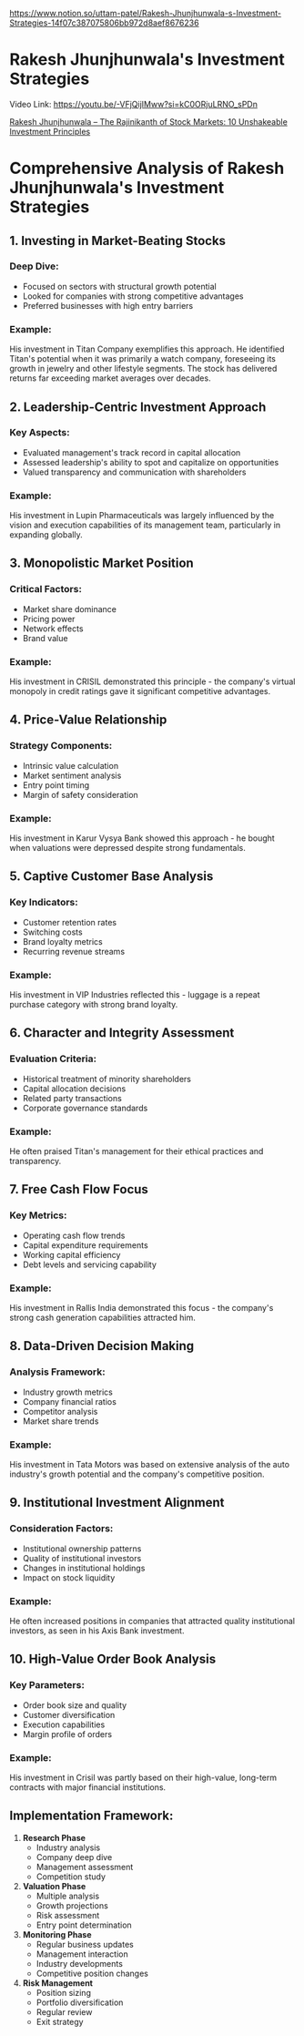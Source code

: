 https://www.notion.so/uttam-patel/Rakesh-Jhunjhunwala-s-Investment-Strategies-14f07c387075806bb972d8aef8676236

# Rakesh Jhunjhunwala's Investment Strategies

Video Link: https://youtu.be/-VFjQijIMww?si=kC0ORjuLRNO_sPDn

[Rakesh Jhunjhunwala – The Rajinikanth of Stock Markets: 10 Unshakeable Investment Principles](https://www.linkedin.com/pulse/rakesh-jhunjhunwala-rajinikanth-stock-markets-10-dr-vivek-bindra-wrcic/)

# Comprehensive Analysis of Rakesh Jhunjhunwala's Investment Strategies

## 1. Investing in Market-Beating Stocks

### Deep Dive:

- Focused on sectors with structural growth potential
- Looked for companies with strong competitive advantages
- Preferred businesses with high entry barriers

### Example:

His investment in Titan Company exemplifies this approach. He identified Titan's potential when it was primarily a watch company, foreseeing its growth in jewelry and other lifestyle segments. The stock has delivered returns far exceeding market averages over decades.

## 2. Leadership-Centric Investment Approach

### Key Aspects:

- Evaluated management's track record in capital allocation
- Assessed leadership's ability to spot and capitalize on opportunities
- Valued transparency and communication with shareholders

### Example:

His investment in Lupin Pharmaceuticals was largely influenced by the vision and execution capabilities of its management team, particularly in expanding globally.

## 3. Monopolistic Market Position

### Critical Factors:

- Market share dominance
- Pricing power
- Network effects
- Brand value

### Example:

His investment in CRISIL demonstrated this principle - the company's virtual monopoly in credit ratings gave it significant competitive advantages.

## 4. Price-Value Relationship

### Strategy Components:

- Intrinsic value calculation
- Market sentiment analysis
- Entry point timing
- Margin of safety consideration

### Example:

His investment in Karur Vysya Bank showed this approach - he bought when valuations were depressed despite strong fundamentals.

## 5. Captive Customer Base Analysis

### Key Indicators:

- Customer retention rates
- Switching costs
- Brand loyalty metrics
- Recurring revenue streams

### Example:

His investment in VIP Industries reflected this - luggage is a repeat purchase category with strong brand loyalty.

## 6. Character and Integrity Assessment

### Evaluation Criteria:

- Historical treatment of minority shareholders
- Capital allocation decisions
- Related party transactions
- Corporate governance standards

### Example:

He often praised Titan's management for their ethical practices and transparency.

## 7. Free Cash Flow Focus

### Key Metrics:

- Operating cash flow trends
- Capital expenditure requirements
- Working capital efficiency
- Debt levels and servicing capability

### Example:

His investment in Rallis India demonstrated this focus - the company's strong cash generation capabilities attracted him.

## 8. Data-Driven Decision Making

### Analysis Framework:

- Industry growth metrics
- Company financial ratios
- Competitor analysis
- Market share trends

### Example:

His investment in Tata Motors was based on extensive analysis of the auto industry's growth potential and the company's competitive position.

## 9. Institutional Investment Alignment

### Consideration Factors:

- Institutional ownership patterns
- Quality of institutional investors
- Changes in institutional holdings
- Impact on stock liquidity

### Example:

He often increased positions in companies that attracted quality institutional investors, as seen in his Axis Bank investment.

## 10. High-Value Order Book Analysis

### Key Parameters:

- Order book size and quality
- Customer diversification
- Execution capabilities
- Margin profile of orders

### Example:

His investment in Crisil was partly based on their high-value, long-term contracts with major financial institutions.

## Implementation Framework:

1. **Research Phase**
    - Industry analysis
    - Company deep dive
    - Management assessment
    - Competition study
2. **Valuation Phase**
    - Multiple analysis
    - Growth projections
    - Risk assessment
    - Entry point determination
3. **Monitoring Phase**
    - Regular business updates
    - Management interaction
    - Industry developments
    - Competitive position changes
4. **Risk Management**
    - Position sizing
    - Portfolio diversification
    - Regular review
    - Exit strategy